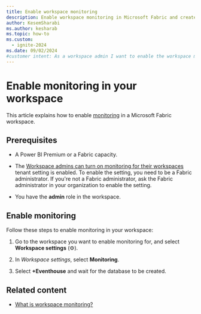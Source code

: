 ```yaml
---
title: Enable workspace monitoring
description: Enable workspace monitoring in Microsoft Fabric and create an Eventhouse database to gain insights into the usage and performance of your workspace.
author: KesemSharabi
ms.author: kesharab
ms.topic: how-to
ms.custom:
  - ignite-2024
ms.date: 09/02/2024
#customer intent: As a workspace admin I want to enable the workspace monitoring feature in my workspace
---
```


# Enable monitoring in your workspace

This article explains how to enable [monitoring](workspace-monitoring-overview.md) in a Microsoft Fabric workspace.

## Prerequisites

* A Power BI Premium or a Fabric capacity.

* The [Workspace admins can turn on monitoring for their workspaces](../admin/service-admin-portal-audit-usage.md#workspace-admins-can-turn-on-monitoring-for-their-workspaces) tenant setting is enabled. To enable the setting, you need to be a Fabric administrator. If you're not a Fabric administrator, ask the Fabric administrator in your organization to enable the setting.

* You have the **admin** role in the workspace.

## Enable monitoring

Follow these steps to enable monitoring in your workspace:

1. Go to the workspace you want to enable monitoring for, and select **Workspace settings** (&#9881;).

2. In *Workspace settings*, select **Monitoring**.

3. Select **+Eventhouse** and wait for the database to be created.

## Related content

* [What is workspace monitoring?](workspace-monitoring-overview.md)
